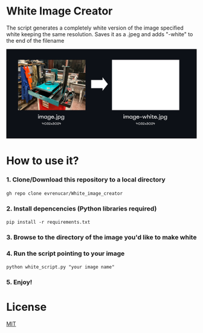 # White Image Creator

The script generates a completely white version of the image specified white keeping the same resolution. Saves it as a .jpeg and adds "-white" to the end of the filename

![Visual](https://github.com/evrenucar/White_image_creator/blob/main/use.png)

# How to use it?
### 1. Clone/Download this repository to a local directory
`gh repo clone evrenucar/White_image_creator`

### 2. Install depencencies (Python libraries required)
`pip install -r requirements.txt`

### 3. Browse to the directory of the image you'd like to make white

### 4. Run the script pointing to your image
`python white_script.py "your image name"`


### 5. Enjoy!


# License

[MIT](https://choosealicense.com/licenses/mit/)
